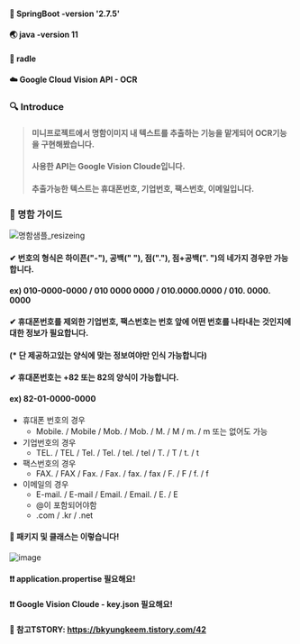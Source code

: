 #### 🍃 SpringBoot -version '2.7.5'
#### 🌏 java -version 11
#### 🐘 radle
#### ☁️ Google Cloud Vision API - OCR

### 🔍 Introduce  
> #### 미니프로젝트에서 명함이미지 내 텍스트를 추출하는 기능을 맡게되어 OCR기능을 구현해봤습니다.
> #### 사용한 API는 Google Vision Cloude입니다.
> #### 추출가능한 텍스트는 휴대폰번호, 기업번호, 팩스번호, 이메일입니다.


### 🔸 명함 가이드
![명함샘플_resizeing](https://user-images.githubusercontent.com/58963042/206864224-1cea1f34-cce8-4f79-b87b-d97622e27289.png)

#### ✔ 번호의 형식은 하이픈("-"), 공백(" "), 점("."), 점+공백(". ")의 네가지 경우만 가능합니다.
####    ex) 010-0000-0000 / 010 0000 0000 / 010.0000.0000 / 010. 0000. 0000
#### ✔ 휴대폰번호를 제외한 기업번호, 팩스번호는 번호 앞에 어떤 번호를 나타내는 것인지에 대한 정보가 필요합니다.
####   (* 단 제공하고있는 양식에 맞는 정보여야만 인식 가능합니다)
#### ✔ 휴대폰번호는 +82 또는 82의 양식이 가능합니다.
####   ex) 82-01-0000-0000


+ 휴대폰 번호의 경우
  + Mobile. / Mobile / Mob. / Mob. / M. / M / m. / m  또는 없어도 가능
+ 기업번호의 경우
  + TEL. / TEL / Tel. / Tel. / tel. / tel / T. / T / t. / t 
+ 팩스번호의 경우
  + FAX. / FAX / Fax. / Fax. / fax. / fax / F. / F / f. / f
+ 이메일의 경우
  + E-mail. / E-mail / Email. / Email. / E. / E 
  + @이 포함되어야함
  + .com / .kr / .net



####  📃 패키지 및 클래스는 이렇습니다!
![image](https://user-images.githubusercontent.com/58963042/202008826-012cea8e-8200-49b6-90ac-0911850ff5d5.png)
#### ❗❗ application.propertise 필요해요!
#### ❗❗ Google Vision Cloude - key.json 필요해요!

#### 🔖 참고TSTORY: https://bkyungkeem.tistory.com/42


